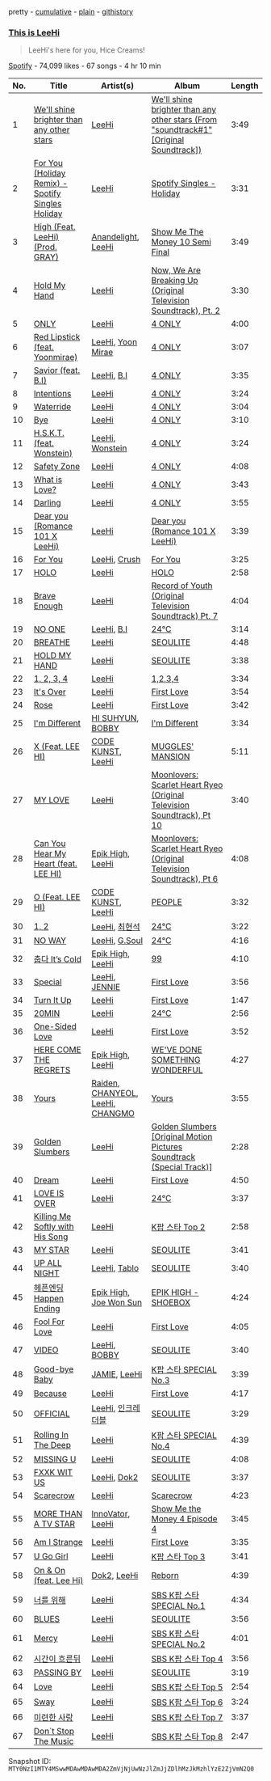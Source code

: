 pretty - [cumulative](/playlists/cumulative/37i9dQZF1DWWWwqfy8EHP6.md) - [plain](/playlists/plain/37i9dQZF1DWWWwqfy8EHP6) - [githistory](https://github.githistory.xyz/mackorone/spotify-playlist-archive/blob/main/playlists/plain/37i9dQZF1DWWWwqfy8EHP6)

### [This is LeeHi](https://open.spotify.com/playlist/37i9dQZF1DWWWwqfy8EHP6)

> LeeHi's here for you, Hice Creams!

[Spotify](https://open.spotify.com/user/spotify) - 74,099 likes - 67 songs - 4 hr 10 min

| No. | Title | Artist(s) | Album | Length |
|---|---|---|---|---|
| 1 | [We'll shine brighter than any other stars](https://open.spotify.com/track/5psoGr4LFHqFCJnyo4pVaN) | [LeeHi](https://open.spotify.com/artist/7cVZApDoQZpS447nHTsNqu) | [We'll shine brighter than any other stars \(From "soundtrack\#1" \[Original Soundtrack\]\)](https://open.spotify.com/album/6EwCSLyDftnUuKmaSoo6Hv) | 3:49 |
| 2 | [For You \(Holiday Remix\) \- Spotify Singles Holiday](https://open.spotify.com/track/7I4DnQPWhzZvK79px5UhT5) | [LeeHi](https://open.spotify.com/artist/7cVZApDoQZpS447nHTsNqu) | [Spotify Singles \- Holiday](https://open.spotify.com/album/5AVL4k3pesuk0jRkTeCOSm) | 3:31 |
| 3 | [High \(Feat\. LeeHi\) \(Prod\. GRAY\)](https://open.spotify.com/track/66hfy09gzJOp4NMZWD1jEy) | [Anandelight](https://open.spotify.com/artist/6C90qwntmfkpNXoEj7qMJp), [LeeHi](https://open.spotify.com/artist/7cVZApDoQZpS447nHTsNqu) | [Show Me The Money 10 Semi Final](https://open.spotify.com/album/5SARHTEl2iHAjVl93WHiyP) | 3:49 |
| 4 | [Hold My Hand](https://open.spotify.com/track/7brPjLpvlaYLnPGCA9U6y7) | [LeeHi](https://open.spotify.com/artist/7cVZApDoQZpS447nHTsNqu) | [Now, We Are Breaking Up \(Original Television Soundtrack\), Pt\. 2](https://open.spotify.com/album/7yfqRYBQmoNZqoeGe4kPeM) | 3:30 |
| 5 | [ONLY](https://open.spotify.com/track/6TBJkXHPhu3EsMk1bshwuI) | [LeeHi](https://open.spotify.com/artist/7cVZApDoQZpS447nHTsNqu) | [4 ONLY](https://open.spotify.com/album/1DKgZeAYrjslAPZVMe6EFt) | 4:00 |
| 6 | [Red Lipstick \(feat\. Yoonmirae\)](https://open.spotify.com/track/7nJc2Oxfn7xRX3eF4hltyl) | [LeeHi](https://open.spotify.com/artist/7cVZApDoQZpS447nHTsNqu), [Yoon Mirae](https://open.spotify.com/artist/1Do4bSzfUl0KWL9r1fITu0) | [4 ONLY](https://open.spotify.com/album/1DKgZeAYrjslAPZVMe6EFt) | 3:07 |
| 7 | [Savior \(feat\. B.I\)](https://open.spotify.com/track/0DYvTdqBqW6erA1a7pFzVo) | [LeeHi](https://open.spotify.com/artist/7cVZApDoQZpS447nHTsNqu), [B.I](https://open.spotify.com/artist/0UntV1Bw2hk3fbRrm9eMP6) | [4 ONLY](https://open.spotify.com/album/1DKgZeAYrjslAPZVMe6EFt) | 3:35 |
| 8 | [Intentions](https://open.spotify.com/track/7IN84szmayzO68enmVmKYv) | [LeeHi](https://open.spotify.com/artist/7cVZApDoQZpS447nHTsNqu) | [4 ONLY](https://open.spotify.com/album/1DKgZeAYrjslAPZVMe6EFt) | 3:24 |
| 9 | [Waterride](https://open.spotify.com/track/7JXNH2xnA23vsGasejVfWr) | [LeeHi](https://open.spotify.com/artist/7cVZApDoQZpS447nHTsNqu) | [4 ONLY](https://open.spotify.com/album/1DKgZeAYrjslAPZVMe6EFt) | 3:04 |
| 10 | [Bye](https://open.spotify.com/track/6ye2BBTpOipvPNjSPxgmRC) | [LeeHi](https://open.spotify.com/artist/7cVZApDoQZpS447nHTsNqu) | [4 ONLY](https://open.spotify.com/album/1DKgZeAYrjslAPZVMe6EFt) | 3:10 |
| 11 | [H.S.K.T\. \(feat\. Wonstein\)](https://open.spotify.com/track/39382sUtIOwIXftX0i76do) | [LeeHi](https://open.spotify.com/artist/7cVZApDoQZpS447nHTsNqu), [Wonstein](https://open.spotify.com/artist/5o615XColiSVMPDWlslKSk) | [4 ONLY](https://open.spotify.com/album/1DKgZeAYrjslAPZVMe6EFt) | 3:24 |
| 12 | [Safety Zone](https://open.spotify.com/track/4yUrkvM634vJTljUN9gDxV) | [LeeHi](https://open.spotify.com/artist/7cVZApDoQZpS447nHTsNqu) | [4 ONLY](https://open.spotify.com/album/1DKgZeAYrjslAPZVMe6EFt) | 4:08 |
| 13 | [What is Love?](https://open.spotify.com/track/3lc5fY2NwKXNdchJtx58kR) | [LeeHi](https://open.spotify.com/artist/7cVZApDoQZpS447nHTsNqu) | [4 ONLY](https://open.spotify.com/album/1DKgZeAYrjslAPZVMe6EFt) | 3:43 |
| 14 | [Darling](https://open.spotify.com/track/1Yjht6lUYTjJTsdUL6J9xx) | [LeeHi](https://open.spotify.com/artist/7cVZApDoQZpS447nHTsNqu) | [4 ONLY](https://open.spotify.com/album/1DKgZeAYrjslAPZVMe6EFt) | 3:55 |
| 15 | [Dear you \(Romance 101 X LeeHi\)](https://open.spotify.com/track/3Hl54jMVxsDipnNQXG2xnV) | [LeeHi](https://open.spotify.com/artist/7cVZApDoQZpS447nHTsNqu) | [Dear you \(Romance 101 X LeeHi\)](https://open.spotify.com/album/75Y3SPWFUwaiVnWuwAjMSg) | 3:39 |
| 16 | [For You](https://open.spotify.com/track/0JL7DoEqAUcOntWmBuOSdh) | [LeeHi](https://open.spotify.com/artist/7cVZApDoQZpS447nHTsNqu), [Crush](https://open.spotify.com/artist/6aLdhHUqgdKE86xbtNmY8g) | [For You](https://open.spotify.com/album/6hiwkmlOoNm8F3UkAZJcEz) | 3:25 |
| 17 | [HOLO](https://open.spotify.com/track/4BSluGpjdLQihMmKgHXMxp) | [LeeHi](https://open.spotify.com/artist/7cVZApDoQZpS447nHTsNqu) | [HOLO](https://open.spotify.com/album/5xq9sm0jGMMDu5LifpBBo1) | 2:58 |
| 18 | [Brave Enough](https://open.spotify.com/track/3QnhPrjMufFlq150Dl2031) | [LeeHi](https://open.spotify.com/artist/7cVZApDoQZpS447nHTsNqu) | [Record of Youth \(Original Television Soundtrack\) Pt\. 7](https://open.spotify.com/album/13Uv642rRymqZGkXzuYUJ2) | 4:04 |
| 19 | [NO ONE](https://open.spotify.com/track/0iQ7Nc2YhlyGHeUi4R8Gl6) | [LeeHi](https://open.spotify.com/artist/7cVZApDoQZpS447nHTsNqu), [B.I](https://open.spotify.com/artist/0UntV1Bw2hk3fbRrm9eMP6) | [24℃](https://open.spotify.com/album/5u9CP1NknadV33hZepVEy5) | 3:14 |
| 20 | [BREATHE](https://open.spotify.com/track/6G4z9WbxyEeWdEQTfShACT) | [LeeHi](https://open.spotify.com/artist/7cVZApDoQZpS447nHTsNqu) | [SEOULITE](https://open.spotify.com/album/2c41Flo2HQgy0A9P3xuSFf) | 4:48 |
| 21 | [HOLD MY HAND](https://open.spotify.com/track/7bwSMCwF2C4cK2W97H6oCA) | [LeeHi](https://open.spotify.com/artist/7cVZApDoQZpS447nHTsNqu) | [SEOULITE](https://open.spotify.com/album/2c41Flo2HQgy0A9P3xuSFf) | 3:38 |
| 22 | [1, 2, 3, 4](https://open.spotify.com/track/1MMuD3VaVq7qqfvRgSrbRs) | [LeeHi](https://open.spotify.com/artist/7cVZApDoQZpS447nHTsNqu) | [1,2,3,4](https://open.spotify.com/album/6yYc7Ag6nVB3HVXzLjF9uz) | 3:34 |
| 23 | [It's Over](https://open.spotify.com/track/47PAgx8nAijlmCdJtiq2iE) | [LeeHi](https://open.spotify.com/artist/7cVZApDoQZpS447nHTsNqu) | [First Love](https://open.spotify.com/album/74thqvuyVQfosFffvKx2uo) | 3:54 |
| 24 | [Rose](https://open.spotify.com/track/6MksZu2sx5jzoPszxbRZMw) | [LeeHi](https://open.spotify.com/artist/7cVZApDoQZpS447nHTsNqu) | [First Love](https://open.spotify.com/album/74thqvuyVQfosFffvKx2uo) | 3:42 |
| 25 | [I'm Different](https://open.spotify.com/track/2LzGykthJBl5wGQxHGHSHH) | [HI SUHYUN](https://open.spotify.com/artist/6E7TbMh8kSKJBr2zA1omRB), [BOBBY](https://open.spotify.com/artist/7ieMQQDR0bdBPz572mtxwS) | [I'm Different](https://open.spotify.com/album/5KPqkKttvDvX89R6DDIXnj) | 3:34 |
| 26 | [X \(Feat\. LEE HI\)](https://open.spotify.com/track/2oUallb0gAqnNnfGbM4qvT) | [CODE KUNST](https://open.spotify.com/artist/4WnO2VmlwdTX77ANsThWLQ), [LeeHi](https://open.spotify.com/artist/7cVZApDoQZpS447nHTsNqu) | [MUGGLES' MANSION](https://open.spotify.com/album/4SUzNglOur6GH4IGIbNGcr) | 5:11 |
| 27 | [MY LOVE](https://open.spotify.com/track/4PvVKyqJ6pLVi5HKpAjTPc) | [LeeHi](https://open.spotify.com/artist/7cVZApDoQZpS447nHTsNqu) | [Moonlovers: Scarlet Heart Ryeo \(Original Television Soundtrack\), Pt 10](https://open.spotify.com/album/1xzKCVdDE3tIXkEGDjLQ7E) | 3:40 |
| 28 | [Can You Hear My Heart \(feat\. LEE HI\)](https://open.spotify.com/track/7n5eQJYX7e6H5gkzgyEfQG) | [Epik High](https://open.spotify.com/artist/5snNHNlYT2UrtZo5HCJkiw), [LeeHi](https://open.spotify.com/artist/7cVZApDoQZpS447nHTsNqu) | [Moonlovers: Scarlet Heart Ryeo \(Original Television Soundtrack\), Pt 6](https://open.spotify.com/album/1BeWYcLEYlD2rOaa0EWdSr) | 4:08 |
| 29 | [O \(Feat\. LEE HI\)](https://open.spotify.com/track/7iooxPmnLY6wZynSplHUah) | [CODE KUNST](https://open.spotify.com/artist/4WnO2VmlwdTX77ANsThWLQ), [LeeHi](https://open.spotify.com/artist/7cVZApDoQZpS447nHTsNqu) | [PEOPLE](https://open.spotify.com/album/2UF3SkoMBUZZf5n6sCBUft) | 3:32 |
| 30 | [1, 2](https://open.spotify.com/track/2U4292s8Vs8p7rDP8LYr8c) | [LeeHi](https://open.spotify.com/artist/7cVZApDoQZpS447nHTsNqu), [최현석](https://open.spotify.com/artist/7ywGEr53ogVxLibBcb82JV) | [24℃](https://open.spotify.com/album/5u9CP1NknadV33hZepVEy5) | 3:22 |
| 31 | [NO WAY](https://open.spotify.com/track/0jA0TihvVbPHgrIcHbW1Og) | [LeeHi](https://open.spotify.com/artist/7cVZApDoQZpS447nHTsNqu), [G.Soul](https://open.spotify.com/artist/0fLesFHNsJpalRtqzSYxnd) | [24℃](https://open.spotify.com/album/5u9CP1NknadV33hZepVEy5) | 4:16 |
| 32 | [춥다 It’s Cold](https://open.spotify.com/track/7LK8PsXpWP2okRiC5VnlLP) | [Epik High](https://open.spotify.com/artist/5snNHNlYT2UrtZo5HCJkiw), [LeeHi](https://open.spotify.com/artist/7cVZApDoQZpS447nHTsNqu) | [99](https://open.spotify.com/album/1e2r6700uHv9zThv6bAIDE) | 4:10 |
| 33 | [Special](https://open.spotify.com/track/4MwT3qzF3tfMtSFr9b2nKa) | [LeeHi](https://open.spotify.com/artist/7cVZApDoQZpS447nHTsNqu), [JENNIE](https://open.spotify.com/artist/250b0Wlc5Vk0CoUsaCY84M) | [First Love](https://open.spotify.com/album/74thqvuyVQfosFffvKx2uo) | 3:56 |
| 34 | [Turn It Up](https://open.spotify.com/track/02L48nV0vwTuXl9bLIlMFn) | [LeeHi](https://open.spotify.com/artist/7cVZApDoQZpS447nHTsNqu) | [First Love](https://open.spotify.com/album/74thqvuyVQfosFffvKx2uo) | 1:47 |
| 35 | [20MIN](https://open.spotify.com/track/1Wl9MPBkb50b4uevY6sxkA) | [LeeHi](https://open.spotify.com/artist/7cVZApDoQZpS447nHTsNqu) | [24℃](https://open.spotify.com/album/5u9CP1NknadV33hZepVEy5) | 2:56 |
| 36 | [One\-Sided Love](https://open.spotify.com/track/3D37MXSt6srzIR4nhopEoE) | [LeeHi](https://open.spotify.com/artist/7cVZApDoQZpS447nHTsNqu) | [First Love](https://open.spotify.com/album/74thqvuyVQfosFffvKx2uo) | 3:52 |
| 37 | [HERE COME THE REGRETS](https://open.spotify.com/track/2rbSrdUEvZvD18pSyqPZVZ) | [Epik High](https://open.spotify.com/artist/5snNHNlYT2UrtZo5HCJkiw), [LeeHi](https://open.spotify.com/artist/7cVZApDoQZpS447nHTsNqu) | [WE'VE DONE SOMETHING WONDERFUL](https://open.spotify.com/album/7tvK9KQebPOhD9baTlIrVu) | 4:27 |
| 38 | [Yours](https://open.spotify.com/track/4KL3FJYexPrPuMdPagHPXp) | [Raiden](https://open.spotify.com/artist/4YXNoMVTHRt01jYaKXTumJ), [CHANYEOL](https://open.spotify.com/artist/6jV25rzTKQ2zMgrqHha1V5), [LeeHi](https://open.spotify.com/artist/7cVZApDoQZpS447nHTsNqu), [CHANGMO](https://open.spotify.com/artist/3hvinNZRzTLoREmqFiKr1b) | [Yours](https://open.spotify.com/album/01RsFGO7W7xaRM4T2p1Xdn) | 3:55 |
| 39 | [Golden Slumbers](https://open.spotify.com/track/6wdG5d2iQpFw2iTw06N4r5) | [LeeHi](https://open.spotify.com/artist/7cVZApDoQZpS447nHTsNqu) | [Golden Slumbers \[Original Motion Pictures Soundtrack \(Special Track\)\]](https://open.spotify.com/album/16jwxhrAtCOLPRKmux5PWh) | 2:28 |
| 40 | [Dream](https://open.spotify.com/track/1iiCrEIlzwT1yAJZtAD9qi) | [LeeHi](https://open.spotify.com/artist/7cVZApDoQZpS447nHTsNqu) | [First Love](https://open.spotify.com/album/74thqvuyVQfosFffvKx2uo) | 4:50 |
| 41 | [LOVE IS OVER](https://open.spotify.com/track/20zFURLsIlHhe7dSx1Q9hf) | [LeeHi](https://open.spotify.com/artist/7cVZApDoQZpS447nHTsNqu) | [24℃](https://open.spotify.com/album/5u9CP1NknadV33hZepVEy5) | 3:37 |
| 42 | [Killing Me Softly with His Song](https://open.spotify.com/track/1rsXKUmP6vYdBm8LvQKZyp) | [LeeHi](https://open.spotify.com/artist/7cVZApDoQZpS447nHTsNqu) | [K팝 스타 Top 2](https://open.spotify.com/album/4jpc8Az4xiJUoGN1jkafi8) | 2:58 |
| 43 | [MY STAR](https://open.spotify.com/track/42Dl2MOplqImwLoIPMv6Me) | [LeeHi](https://open.spotify.com/artist/7cVZApDoQZpS447nHTsNqu) | [SEOULITE](https://open.spotify.com/album/3cGyWEJaQlj7kCdKBCOGeb) | 3:41 |
| 44 | [UP ALL NIGHT](https://open.spotify.com/track/3cLdPR1C6skgxJBIBv1CKt) | [LeeHi](https://open.spotify.com/artist/7cVZApDoQZpS447nHTsNqu), [Tablo](https://open.spotify.com/artist/3NdOtTPPaXrCyC7Lpmzyhv) | [SEOULITE](https://open.spotify.com/album/3cGyWEJaQlj7kCdKBCOGeb) | 3:40 |
| 45 | [헤픈엔딩 Happen Ending](https://open.spotify.com/track/6KrJn7TLGbkXwbU8GAS5Sk) | [Epik High](https://open.spotify.com/artist/5snNHNlYT2UrtZo5HCJkiw), [Joe Won Sun](https://open.spotify.com/artist/2rbcCyEKbnxdEukZHHGnby) | [EPIK HIGH \- SHOEBOX](https://open.spotify.com/album/3jdV0dbTuNfdRwEimoJ28a) | 4:24 |
| 46 | [Fool For Love](https://open.spotify.com/track/6uu9oJsRfFQfhFp2BxMucP) | [LeeHi](https://open.spotify.com/artist/7cVZApDoQZpS447nHTsNqu) | [First Love](https://open.spotify.com/album/74thqvuyVQfosFffvKx2uo) | 4:05 |
| 47 | [VIDEO](https://open.spotify.com/track/47BdJbgr65cQhP3qlteQKx) | [LeeHi](https://open.spotify.com/artist/7cVZApDoQZpS447nHTsNqu), [BOBBY](https://open.spotify.com/artist/7ieMQQDR0bdBPz572mtxwS) | [SEOULITE](https://open.spotify.com/album/3cGyWEJaQlj7kCdKBCOGeb) | 3:40 |
| 48 | [Good\-bye Baby](https://open.spotify.com/track/6IFxGEgrCftdZp1hnG4PaD) | [JAMIE](https://open.spotify.com/artist/2YXlVLKq3X3soXd2aXUtIT), [LeeHi](https://open.spotify.com/artist/7cVZApDoQZpS447nHTsNqu) | [K팝 스타 SPECIAL No.3](https://open.spotify.com/album/69L43HwLmbXPx8TNBKkC5x) | 3:39 |
| 49 | [Because](https://open.spotify.com/track/6D7LEqbDyCC9FGtXZZ79Dw) | [LeeHi](https://open.spotify.com/artist/7cVZApDoQZpS447nHTsNqu) | [First Love](https://open.spotify.com/album/74thqvuyVQfosFffvKx2uo) | 4:17 |
| 50 | [OFFICIAL](https://open.spotify.com/track/6VcH0CquknNzLpI0cmNewJ) | [LeeHi](https://open.spotify.com/artist/7cVZApDoQZpS447nHTsNqu), [인크레더블](https://open.spotify.com/artist/0YhDHW8UkDzlw6ZNJtZZXk) | [SEOULITE](https://open.spotify.com/album/2c41Flo2HQgy0A9P3xuSFf) | 3:29 |
| 51 | [Rolling In The Deep](https://open.spotify.com/track/4CAB7WzQL3cK7BpOGWnONE) | [LeeHi](https://open.spotify.com/artist/7cVZApDoQZpS447nHTsNqu) | [K팝 스타 SPECIAL No.4](https://open.spotify.com/album/2CFVLRtG7TN232bfi5pmvV) | 4:39 |
| 52 | [MISSING U](https://open.spotify.com/track/4uk677I1lb0ZPSXGhL2FcA) | [LeeHi](https://open.spotify.com/artist/7cVZApDoQZpS447nHTsNqu) | [SEOULITE](https://open.spotify.com/album/3cGyWEJaQlj7kCdKBCOGeb) | 4:08 |
| 53 | [FXXK WIT US](https://open.spotify.com/track/7mIL8AaIEk9OeMqMyJBxAF) | [LeeHi](https://open.spotify.com/artist/7cVZApDoQZpS447nHTsNqu), [Dok2](https://open.spotify.com/artist/0rW6fVd3yuW2CF2sLYWQtE) | [SEOULITE](https://open.spotify.com/album/4p27GsqUEbfl83iPtt0IcI) | 3:37 |
| 54 | [Scarecrow](https://open.spotify.com/track/38LCemy4NopfTNkIH423sQ) | [LeeHi](https://open.spotify.com/artist/7cVZApDoQZpS447nHTsNqu) | [Scarecrow](https://open.spotify.com/album/3dk6na7D8EC1eKvZreFLHH) | 4:23 |
| 55 | [MORE THAN A TV STAR](https://open.spotify.com/track/1FAhF5KRXdgPSkfXTSzUln) | [InnoVator](https://open.spotify.com/artist/2MAVttb6d2Zgvjm0oAlDvn), [LeeHi](https://open.spotify.com/artist/7cVZApDoQZpS447nHTsNqu) | [Show Me the Money 4 Episode 4](https://open.spotify.com/album/1yocxA6MOGK0NkxS0KXpMk) | 3:45 |
| 56 | [Am I Strange](https://open.spotify.com/track/7zQ3WUdHHU7ORMo7oCrjei) | [LeeHi](https://open.spotify.com/artist/7cVZApDoQZpS447nHTsNqu) | [First Love](https://open.spotify.com/album/74thqvuyVQfosFffvKx2uo) | 3:35 |
| 57 | [U Go Girl](https://open.spotify.com/track/3qYgty7NLEqtlp5g3zcaf0) | [LeeHi](https://open.spotify.com/artist/7cVZApDoQZpS447nHTsNqu) | [K팝 스타 Top 3](https://open.spotify.com/album/2KnJ8hw1rWRdrsnRqo4CQz) | 3:41 |
| 58 | [On & On \(feat\. Lee Hi\)](https://open.spotify.com/track/2fC4olmcp1E6bVl3PUUUcf) | [Dok2](https://open.spotify.com/artist/0rW6fVd3yuW2CF2sLYWQtE), [LeeHi](https://open.spotify.com/artist/7cVZApDoQZpS447nHTsNqu) | [Reborn](https://open.spotify.com/album/5thIDYwoYFRctQMTN4V6CM) | 4:39 |
| 59 | [너를 위해](https://open.spotify.com/track/111lT3seN0Pv8o1UyVS1QZ) | [LeeHi](https://open.spotify.com/artist/7cVZApDoQZpS447nHTsNqu) | [SBS K팝 스타 SPECIAL No.1](https://open.spotify.com/album/46KoGLUEOyWGNl40AtJ9es) | 4:34 |
| 60 | [BLUES](https://open.spotify.com/track/4xqloJsOaYurTocR1T3Lb6) | [LeeHi](https://open.spotify.com/artist/7cVZApDoQZpS447nHTsNqu) | [SEOULITE](https://open.spotify.com/album/3cGyWEJaQlj7kCdKBCOGeb) | 3:56 |
| 61 | [Mercy](https://open.spotify.com/track/2Hiy7drHMUh9apYeYGTQ2e) | [LeeHi](https://open.spotify.com/artist/7cVZApDoQZpS447nHTsNqu) | [SBS K팝 스타 SPECIAL No.2](https://open.spotify.com/album/5v5ajNmaFU3yILsp9AQbjd) | 4:01 |
| 62 | [시간이 흐른뒤](https://open.spotify.com/track/6rxpTJhUS1ki1Iyx56TQNx) | [LeeHi](https://open.spotify.com/artist/7cVZApDoQZpS447nHTsNqu) | [SBS K팝 스타 Top 4](https://open.spotify.com/album/4v99Mj19dKL74LBvNeoDPx) | 3:56 |
| 63 | [PASSING BY](https://open.spotify.com/track/7cBSImiOnfgDsBeIS6j8B8) | [LeeHi](https://open.spotify.com/artist/7cVZApDoQZpS447nHTsNqu) | [SEOULITE](https://open.spotify.com/album/3cGyWEJaQlj7kCdKBCOGeb) | 3:19 |
| 64 | [Love](https://open.spotify.com/track/2A2utlXQCozSDoRsx5RR86) | [LeeHi](https://open.spotify.com/artist/7cVZApDoQZpS447nHTsNqu) | [SBS K팝 스타 Top 5](https://open.spotify.com/album/53EEY2RfDWp4DiA3dmfZVm) | 2:54 |
| 65 | [Sway](https://open.spotify.com/track/5stdUO4GG7DUTEEi9phHDe) | [LeeHi](https://open.spotify.com/artist/7cVZApDoQZpS447nHTsNqu) | [SBS K팝 스타 Top 6](https://open.spotify.com/album/0RC3Zi3iVJqEsk2L4TMpTN) | 3:24 |
| 66 | [미련한 사랑](https://open.spotify.com/track/2KRm7Iq0GrO3PETShjQbVx) | [LeeHi](https://open.spotify.com/artist/7cVZApDoQZpS447nHTsNqu) | [SBS K팝 스타 Top 7](https://open.spotify.com/album/0PoITVGORG6ZiwsMJub0wE) | 3:37 |
| 67 | [Don\`t Stop The Music](https://open.spotify.com/track/4GFWSbLd0iJEosvgqvWLxU) | [LeeHi](https://open.spotify.com/artist/7cVZApDoQZpS447nHTsNqu) | [SBS K팝 스타 Top 8](https://open.spotify.com/album/1RxTY8pxYuPtpBscVqHFVJ) | 2:47 |

Snapshot ID: `MTY0NzI1MTY4MSwwMDAwMDAwMDA2ZmVjNjUwNzJlZmJjZDlhMzJkMzhlYzE2ZjVmN2Q0`
